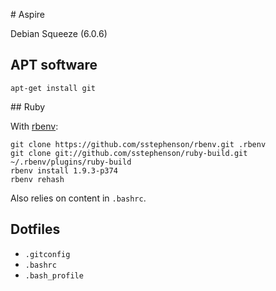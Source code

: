 # Aspire

Debian Squeeze (6.0.6)

## APT software

`apt-get install git`

## Ruby

With [rbenv](https://github.com/sstephenson/rbenv/):
```
git clone https://github.com/sstephenson/rbenv.git .rbenv
git clone git://github.com/sstephenson/ruby-build.git ~/.rbenv/plugins/ruby-build
rbenv install 1.9.3-p374
rbenv rehash
```
Also relies on content in `.bashrc`.

## Dotfiles

* `.gitconfig`
* `.bashrc`
* `.bash_profile`
